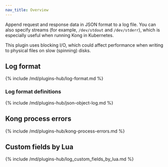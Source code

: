 ```yaml
---
nav_title: Overview
---
```


Append request and response data in JSON format to a log file. You can also specify
streams (for example, `/dev/stdout` and `/dev/stderr`), which is especially useful
when running Kong in Kubernetes.

This plugin uses blocking I/O, which could affect performance when writing
to physical files on slow (spinning) disks.

## Log format

{% include /md/plugins-hub/log-format.md %}

### Log format definitions 

{% include /md/plugins-hub/json-object-log.md %}

## Kong process errors

{% include /md/plugins-hub/kong-process-errors.md %}

## Custom fields by Lua

{% include /md/plugins-hub/log_custom_fields_by_lua.md %}

